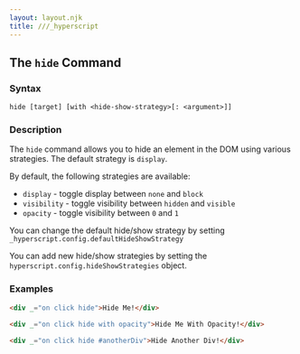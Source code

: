 ```yaml
---
layout: layout.njk
title: ///_hyperscript
---
```


## The `hide` Command

### Syntax

```ebnf
hide [target] [with <hide-show-strategy>[: <argument>]]
```

### Description

The `hide` command allows you to hide an element in the DOM using various strategies.  The default strategy is `display`.

By default, the following strategies are available:

* `display` - toggle display between `none` and `block`
* `visibility` - toggle visibility between `hidden` and `visible`
* `opacity` - toggle visibility between `0` and `1`

You can change the default hide/show strategy by setting `_hyperscript.config.defaultHideShowStrategy`

You can add new hide/show strategies by setting the `hyperscript.config.hideShowStrategies` object.

### Examples

```html
<div _="on click hide">Hide Me!</div>

<div _="on click hide with opacity">Hide Me With Opacity!</div>

<div _="on click hide #anotherDiv">Hide Another Div!</div>
```
